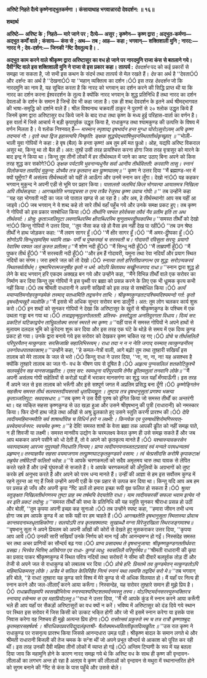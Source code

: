 **अरिष्टे निहते दैत्ये कृष्णेनाद्भुतकर्मणा ।** **कंसायाथाह भगवान्नारदो देवदर्शन: ॥ १६॥** 

**शब्दार्थ** 

**अरिष्टे—** **अरिष्ट के** **; निहते—** **मारे जाने पर** **; दैत्ये—** **असुर** **; कृष्णेन—** **कृष्ण द्वारा** **; अद्भुत-कर्मणा—** **अद्भुत कर्मों वाले** **;** **कंसाय—** **कंस से** **; अथ—** **तब** **; आह—** **कहा** **; भगवान्—** **शक्तिशाली मुनि** **; नारद:—** **नारद ने** **; देव-दर्शन:—** **जिनकी ²ष्टि** **दैवतुल्य है।** **.** 

**अद्भुत काम करने वाले श्रीकृष्ण द्वारा अरिष्टासुर का वध हो जाने पर नारदमुनि राजा कंस** **से बतलाने गये। दैवी²ष्टि वाले इस शक्तिशाली मुनि ने राजा से इस प्रकार कहा।** **तात्पर्य :** *देवदर्शन* पद को कई प्रकारों से समझा जा सकता है, जो सभी इस कथन के संदर्भ तथा तात्पर्य से मेल रखते हैं। *देव* का अर्थ है ''देवताÓÓ और *दर्शन:* का अर्थ है ''देखनाÓÓ या ''महान् व्यक्तित्व का दर्शन।ÓÓ इस तरह *देवदर्शन* जो कि नारदमुनि का नाम है, यह सूचित करता है कि नारद को भगवान् का दर्शन करने की सिद्धि प्राप्त थी या कि नारद का दर्शन करना ईश्वरदर्शन के तुल्य है क्योंकि नारद भगवान् के शुद्ध प्रतिनिधि हैं तथा नारद का दर्शन देवताओं के दर्शन के समान है जिन्हें देव भी कहा जाता है। एक ही शब्द देवदर्शन के इतने अर्थ श्रीमद्भागवत की भाषा-समृद्धि को दर्शाने वाले हैं। श्रील विश्वनाथ चक्रवर्ती ठाकुर ने पुराणों से २० श्लोक उद्धृत किये हैं जिनमें कृष्ण द्वारा अरिष्टासुर वध किये जाने के बाद राधा तथा कृष्ण के मध्य हुई परिहास-वार्ता का वर्णन है। इस वार्ता में जिसे आचार्य ने बड़ी कृपापूर्वक उद्धृत किया है, राधाकुण्ड तथा श्यामकुण्ड की उत्पत्ति के विषय में वर्णन मिलता है। ये श्लोक निश्नवत् हैं— *मास्मान् स्पृशाद्य वृषभार्दन हन्त मुग्धा* *घोरोऽसुरोऽयम् अयि कृष्ण तदप्ययं गौ:।* *वृतो यथा द्विज इहास्त्ययि निष्कृति: ङ्क्षक* *शुद्ध्येद्भवांषिभुवनस्थिततीर्थकृच्छ्रात् ॥* ''भोली-भाली युवा गोपियों ने कहा : हे वृष (बैल) के हन्ता कृष्ण! अब तुम हमें मत छुओ। ओह, यद्यपि अरिष्ट विकराल असुर था, किन्तु था तो बैल ही। अत: तुश्हें उसी तरह प्रायश्चित्त करना होगा जिस तरह वृत्रासुर को मारने के बाद इन्द्र ने किया था। किन्तु तुम तीनों लोकों में हर तीर्थस्थल में जाने का कष्ट उठाए बिना अपने को किस तरह शुद्ध कर सकोगे?ÓÓ *ङ्क्षक पर्यटामि भुवनान्यधुनैव सर्वा* *आनीय तीर्थवितती: करवाणि तासु।* *स्नानं विलोकयत तावदिदं मुकुन्द:* *प्रोच्यैव तत्र कृतवान् बत पाॢष्णघातम्॥* '' कृष्ण ने उत्तर दिया ''मैं ब्रह्माण्ड-भर में क्यों घूमूँगा? मैं असंलय तीर्थस्थलों को यहीं ले आऊँगा और उनमें स्नान कर लूँगा। देखो न!ÓÓ यह कहकर भगवान् मुकुन्द ने अपनी एडी से भूमि पर प्रहार किया। *पातालतो जलमिदं किल भोगवत्या* *आयातमत्र निखिला अपि तीर्थसङ्घा:।* *आगच्छतेति भगवद्वचसा त एत्य* *तत्रैव रेजुरथ कृष्ण उवाच गोपी:॥* '' तब उन्होंने कहा ''यह रहा भोगवती नदी का जल जो पाताल खण्ड से आ रहा है। और अब, हे तीर्थस्थानो! आप सब यहीं आ जाइये।ÓÓ जब भगवान् ने ये शब्द कहे तो सारे तीर्थ वहाँ पहुँच गये और उनके समक्ष प्रकट हुए। तब कृष्ण ने गोपियों को इस प्रकार सश्बोधित किया।ÓÓ *तीर्थानि पश्यत हरेर्वचसा तवैवं* *नैव प्रतीम इति ता अथ तीर्थवर्या:।* *प्रोचु: कृताञ्जलिपुटा लवणाब्धिरस्मि* *क्षीराब्धिरस्मि शृणुतामरदीॢघकास्मि॥* ''समस्त तीर्थों को देखो न!ÓÓ किन्तु गोपियों ने उत्तर दिया, ''तुम जैसा कह रहे हो वैसा हम नहीं देख पा रहींÓÓ ''तब उन श्रेष्ठ तीर्थों ने हाथ जोड़कर कहा: ''मैं लवण सागर हूँ।ÓÓ ''मैं क्षीर सागर हूँ।ÓÓ ''मैं अमर-दीॢघका हूँ।ÓÓ *शोणोऽपि सिन्धुरहमसि्म भवामि ताम्र-* *पर्णी च पुष्करमहं च सरस्वती च।* *गोदावरी रविसुता सरयु: प्रयागो* *रेवास्मि पश्यत जलं कुरुत प्रतीतम्॥* ''मैं शोण नदी हूँÓÓ ''मैं सिन्धु नदी हूँÓÓ ''मैं ताम्रपर्णी हूँÓÓ ''मैं पुष्कर तीर्थ हूँÓÓ ''मैं सरस्वती नदी हूँÓÓ ''और हम हैं गोदावरी, यमुना तथा रेवा नदियाँ और प्रयाग स्थित नदियों का संगम। जरा हमारे जल को तो देखो।ÓÓ *स्नात्वा ततो हरिरतिप्रजगल्भ एव* *शुद्ध: सरोऽप्यकरवं स्थितसर्वतीर्थम्।* *युष्माभिरात्मजनुषीह कृतो न धर्म:* *कोऽपि क्षितावथ सखीॢनजगाद राधा॥* ''स्नान द्वारा शुद्ध हो लेने के बाद भगवान् हरि एकदम अक्खड़ बन गये और उन्होंने कहा, ''मैंने विभिन्न तीर्थों वाले एक सरोवर का निर्माण कर दिया किन्तु तुम गोपियों ने इस पृथ्वी पर ब्रह्मा को प्रसन्न करने के लिए एक भी धाॢमक कृत्य कभी नहीं किया।ÓÓ तब श्रीमती राधारानी ने अपनी सखियों को इस तरह से सश्बोधित किया।ÓÓ *कार्यं मयाप्यतिमनोहरकुण्डमेकं* *तस्माद् यतध्वमिति तद्वचनेन ताभि:।* *श्रीकृष्णकुण्डतटपश्चिमदिश्यमन्दो* *गर्त: कृतो वृषभदैत्यखुरै व्यलोकि॥* ''मैं इससे भी अधिक सुन्दर सरोवर बना डालूँगी। अत: तुम लोग चलकर कार्य शुरू करो।ÓÓ इन शब्दों को सुनकर गोपियों ने देखा कि अरिष्टासुर के खुरों से श्रीकृष्णकुण्ड के पश्चिम में एक उथला गड्ढा बन गया था।ÓÓ *तत्राद्र्रमृन्मृदुलगोलतती: प्रतिस्व-* *हस्तोद्धृता अनतिदूरगता विधाय।* *दिव्यं सर: प्रकटितं घटिकाद्वयेन* *ताभिॢवलोक्य सरसं स्मरते स्म कृष्ण:॥* ''वहीं पास में समस्त गोपियों ने अपने हाथों से मुलायम दलदल भूमि को कुरेदना शुरू कर दिया और इस तरह एक घंटे के थोड़े से समय में एक दिव्य कुण्ड प्रकट हो गया। उनके द्वारा बनाये गये इस सरोवर को देखकर कृष्ण चकित रह गए।ÓÓ *प्रोचे च तीर्थसलिलै परिपूरयैतन्* *मत्कुण्डत: सरसिजाक्षि सहालिभिस्त्वम्।* *राधा तदा न न न नेति जगाद् यस्मात्* *त्वत्कुण्डनीरम् उरुगोवधपातकाक्तम्॥* ''उन्होंने कहा, ''हे कमल-नेत्रों वाली, आगे बढ़ो! तुम तथा तुश्हारी सखियाँ इस तालाब को मेरे तालाब के जल से भरो।ÓÓ किन्तु राधा ने उत्तर दिया, ''ना, ना, ना, ना! यह असश्भव है क्योंकि तुश्हारे तालाब का जल गो- वध के भीषण पाप से दूषित है।ÓÓ *आहृत्य पुण्यसलिलं शतकोटिकुश्भै* *सलयर्बुदेन सह मानसजाह्नवीत:।* *एतत् सर: स्वमधुना परिपूरयामि* *तेनैव कीॢतमतुलां तनवानि लोके॥* ''मैं अपनी असंलय गोपी सहेलियों से करोड़ों घड़ों में भराकर मानसगंगा का शुद्ध जल यहाँ मँगवाऊँगी। इस तरह मैं अपने जल से इस तालाब को भरूँगी और इसे सश्पूर्ण जगत में अप्रतिम प्रसिद्ध बना दूँगी।ÓÓ *कृष्णेङ्गितेन सहसैत्य समस्त तीर्थ* *सलयस्तदीयसरसो धृतदिव्यमूॢत:।* *तुष्टाव तत्र वृषभानुसुतां प्रणश्य* *भक्त्या कृताञ्जलिपुट: स्रवदस्रधार:॥* ''तब कृष्ण ने उस दैवी पुरुष को इंगित किया जो समस्त तीर्थों का अन्तरंगी था। वह व्यकि्त सहसा कृष्णकुण्ड से उठ खड़ा हुआ और उसने श्रीवृषभानु की पुत्री (राधारानी) को नमस्कार किया। फिर दोनों हाथ जोड़े तथा आँखों से अश्रु ढुलकाते हुए उसने स्तुति करनी प्रारश्भ की।ÓÓ *देवि त्वदीयमहिमानमवैति सर्व* *शाषार्थाविन्न च विधिर्न हरो न लक्ष्मी:।* *किन्त्वेक एव पुरुषार्थशिरोमणिस्त्वत्-* *प्रस्वेदमार्जनपर: स्वयमेव कृष्ण:॥* ''हे देवि! समस्त शाषों के वेत्ता ब्रह्मा तक आपकी कीॢत को नहीं समझ पाते, न ही शिवजी या लक्ष्मी। समस्त मानवीय उद्योग के चरमलक्ष्य केवल कृष्ण ही उसे समझ सकते हैं और जब आप थककर अपने पसीने को धो देती हैं, तो वे अपने को कृतकृत्य मानते हैं।ÓÓ *यश्चारुयावकरसेन भवत्पदाब्जम्* *आरज्य नूपुरमहो निदधाति नित्यम्।* *प्राप्य त्वदीयनयनाब्जतटप्रसादं* *स्वं मन्यते परमधन्यतमं प्रहृष्यन्॥* *तस्याज्ञयैव सहसा वयमाजगाम* *तत्पाॢष्णघाटकृतकुण्डवरे वसाम:।* *त्वं चेत्प्रसीदसि करोषि कृपाकटाक्षं* *तह्र्येव तर्षविटपी फलितो भवेन्न:॥* ''वे आपके चरणकमलों को सदैव अमृतमय चारु तथा यावक से लेपित करते रहते हैं और उन्हें घुंघरुओं से सजाते हैं। वे आपके चरणकमलों की अँगुलियों के अग्रभागों को तुष्ट करके हर्ष अनुभव करते हैं और अपने को परम धन्य मानते हैं। उन्हीं की आज्ञा से हम इस सर्वोत्तम कुण्ड में रहने तुरन्त आ गए हैं जिसे उन्होंने अपनी एडी के एक प्रहार से उत्पन्न कर दिया था। किन्तु यदि आप अब हम पर प्रसन्न हो जाँय और अपनी कृपा ²ष्टि डालें तो हमारा इच्छा रूपी वृक्ष फलित हो सकता है।ÓÓ *श्रुत्वा स्तुङ्क्षत निखिलतीर्थगणस्य तुष्टा* *प्राह स्म तर्षमयि वेदयतेति राधा।* *याम त्वदीयसरसीं सफला भवाम* *इत्येव नो वर इति प्रकटं तदोचु:॥* ''समस्त तीर्थों की सभा के प्रतिनिधि की यह स्तुति सुनकर श्रीराधा प्रसन्न हो उठीं और बोलीं, ''तुम कृपया अपनी इच्छा कह सुनाओ।ÓÓ तब उन्होंने स्पष्ट कहा, ''हमारा जीवन तभी धन्य होगा जब हम आपके कुण्ड में आ सकें यही वर हम चाहते हैं।ÓÓ *आगच्छतेति वृषभानुसुता स्मितास्या* *प्रोवाच कान्तवदनाब्जधृताक्षिकोणा।* *सलयोऽपि तत्र कृतसश्मतय: सुखाब्धौ* *मग्ना विरेजुरखिला स्थिरजङ्गमाश्च॥* ''वृषभानु सुता ने अपने प्रियतम को अपनी आँखों की कोरों से देखते हुए मुसकराकर उत्तर दिया, ''कृपया आप आयें।ÓÓ उनकी सारी सखियाँ उनके निर्णय को मान गईं और आनन्दमग्न हो गईं। निस्संदेह समस्त चर तथा अचर प्राणियों का सौन्दर्य बढ़ गया।ÓÓ *प्राप्य प्रसादमथ ते वृषभानुजाया:* *श्रीकृष्णकुण्डगततीर्थवरा: प्रसह्य।* *भित्त्वेव भित्तिम् अतिवेगत एव राधा-* *कुण्डं व्यधु: स्वसलिलै परिपूर्णमेव॥* ''श्रीमती राधारानी की कृपा का प्रसाद पाकर श्रीकृष्णकुण्ड में स्थित पवित्र नदियों तथा सरोवरों ने सीमा की दीवारें बलपूर्वक तोड़ दीं और तेजी से अपने जल से राधाकुण्ड को लबालब भर दिया।ÓÓ *प्रोचे हरि: प्रियतमे तव कुण्डमेतन्* *मत्कुण्डतोऽपि महिमाधिकमस्तु लोके।* *अत्रैव मे सलिल केलिरिहैव नित्यं* *स्नानं यथा त्वमसि तद्वदिमं सरो मे॥* ''तब भगवान् हरि बोले, ''हे राधा! तुश्हारा यह कुण्ड सारे विश्व में मेरे कुण्ड से भी अधिक विलयात हो। मैं यहाँ पर नित्य ही स्नान करने और जल-लीलाएँ करने आया करूँगा। निस्सन्देह, यह सरोवर तुश्हारे समान ही मुझे प्रिय है।ÓÓ *राधाब्रवीदहमपि स्वसखीभिरेत्य* *स्नास्याश्यरिष्टशतमर्दनमस्तु तस्य।* *योऽरिष्टमर्दनसरस्युरुभक्तिरत्र* *स्नायाद् वसेन्मम स एव महाप्रियोऽस्तु॥* ''राधा ने उत्तर दिया, ''मैं भी आपके कुंड में स्नान करने आया करूँगी भले ही आप यहाँ पर सैकड़ों अरिष्टासुरों का वध क्यों न करें। भविष्य में अरिष्टासुर को दंड दिये गये स्थान पर स्थित इस सरोवर में जिस किसी को उत्कट भकि्त होगी और जो भी इसमें स्नान करेगा या इसके पास निवास करेगा वह निश्चय ही मुझे अत्यन्त प्रिय होगा।ÓÓ *रासोत्सवं प्रकुरुते स्म च तत्र रात्रौ* *कृष्णाश्बुद: कृतमहारसहर्षवर्ष:।* *श्रीराधिकाप्रवरविद्युदलंकृतश्री-* *षैलोक्यमध्यविततीकृतदिव्यकीॢत:॥* ''उस रात कृष्ण ने राधाकुण्ड पर रासनृत्य प्रारश्भ किया जिससे आनन्दधारा उमड़ पड़ी। श्रीकृष्ण बादल के समान लगते थे और श्रीमती राधारानी बिजली की तेज चमक के स²श थीं जो अपने प्रभूत सौन्दर्य से आकाश को पूरित कर रही थीं। इस तरह उनकी दैवी महिमा तीनों लोकों में व्याप्त हो गई।ÓÓ अन्तिम टिप्पणी के रूप में यह बतला दिया जाय कि महामुनि होने के कारण नारद समझ गये थे कि अरिष्ट वध के साथ ही कृष्ण की वृन्दावन-लीलाओं का लगभग अन्त हो रहा है अतएव वे कृष्ण की लीलाओं को वृन्दावन से मथुरा में स्थानान्तरित होने को सुगम बनाने की ²ष्टि से कंस के पास पहुँचे और उससे बोले।  